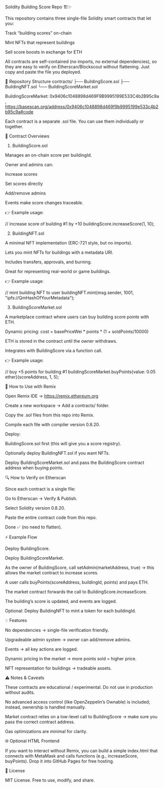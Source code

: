 Solidity Building Score Repo 🏗️✨

This repository contains three single-file Solidity smart contracts that let you:

Track “building scores” on-chain

Mint NFTs that represent buildings

Sell score boosts in exchange for ETH

All contracts are self-contained (no imports, no external dependencies), so they are easy to verify on Etherscan/Blockscout without flattening. Just copy and paste the file you deployed.

📂 Repository Structure
contracts/
├── BuildingScore.sol
├── BuildingNFT.sol
└── BuildingScoreMarket.sol

BuildingScoreMarket: 0x9406c1048898d469F9B9995199E533C4b2B95c9a , https://basescan.org/address/0x9406c1048898d469f9b9995199e533c4b2b95c9a#code

Each contract is a separate .sol file. You can use them individually or together.

📝 Contract Overviews
1. BuildingScore.sol

Manages an on-chain score per buildingId.

Owner and admins can:

Increase scores

Set scores directly

Add/remove admins

Events make score changes traceable.

👉 Example usage:

// increase score of building #1 by +10
buildingScore.increaseScore(1, 10);

2. BuildingNFT.sol

A minimal NFT implementation (ERC-721 style, but no imports).

Lets you mint NFTs for buildings with a metadata URI.

Includes transfers, approvals, and burning.

Great for representing real-world or game buildings.

👉 Example usage:

// mint building NFT to user
buildingNFT.mint(msg.sender, 1001, "ipfs://QmHashOfYourMetadata");

3. BuildingScoreMarket.sol

A marketplace contract where users can buy building score points with ETH.

Dynamic pricing:
cost = basePriceWei * points * (1 + soldPoints/10000)

ETH is stored in the contract until the owner withdraws.

Integrates with BuildingScore via a function call.

👉 Example usage:

// buy +5 points for building #1
buildingScoreMarket.buyPoints{value: 0.05 ether}(scoreAddress, 1, 5);

🚀 How to Use with Remix

Open Remix IDE → https://remix.ethereum.org

Create a new workspace → Add a contracts/ folder.

Copy the .sol files from this repo into Remix.

Compile each file with compiler version 0.8.20.

Deploy:

BuildingScore.sol first (this will give you a score registry).

Optionally deploy BuildingNFT.sol if you want NFTs.

Deploy BuildingScoreMarket.sol and pass the BuildingScore contract address when buying points.

🔍 How to Verify on Etherscan

Since each contract is a single file:

Go to Etherscan → Verify & Publish.

Select Solidity version 0.8.20.

Paste the entire contract code from this repo.

Done ✅ (no need to flatten).

⚡ Example Flow

Deploy BuildingScore.

Deploy BuildingScoreMarket.

As the owner of BuildingScore, call setAdmin(marketAddress, true) → this allows the market contract to increase scores.

A user calls buyPoints(scoreAddress, buildingId, points) and pays ETH.

The market contract forwards the call to BuildingScore.increaseScore.

The building’s score is updated, and events are logged.

Optional: Deploy BuildingNFT to mint a token for each buildingId.

💡 Features

No dependencies → single-file verification friendly.

Upgradeable admin system → owner can add/remove admins.

Events → all key actions are logged.

Dynamic pricing in the market → more points sold = higher price.

NFT representation for buildings → tradeable assets.

⚠️ Notes & Caveats

These contracts are educational / experimental. Do not use in production without audits.

No advanced access control (like OpenZeppelin’s Ownable) is included; instead, ownership is handled manually.

Market contract relies on a low-level call to BuildingScore → make sure you pass the correct contract address.

Gas optimizations are minimal for clarity.

🌐 Optional HTML Frontend

If you want to interact without Remix, you can build a simple index.html that connects with MetaMask and calls functions (e.g., increaseScore, buyPoints). Drop it into GitHub Pages for free hosting.

📜 License

MIT License. Free to use, modify, and share.

